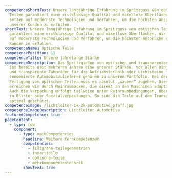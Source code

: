```yaml
---
competenceShortText: Unsere langjährige Erfahrung im Spritzguss von optischen
  Teilen garantiert eine erstklassige Qualität und makellose Oberflächen. Wir
  setzen auf modernste Technologien und Verfahren, um die höchsten Ansprüche
  unserer Kunden zu erfüllen.
shortText: Unsere langjährige Erfahrung im Spritzguss von optischen Teilen
  garantiert eine erstklassige Qualität und makellose Oberflächen. Wir setzen
  auf modernste Technologien und Verfahren, um die höchsten Ansprüche unserer
  Kunden zu erfüllen.
competenceName: Optische Teile
competencePosition: 11
competenceTitle: Unsere jahrelange Stärke
competenceDescription: Das Spritzgießen von optischen und transparenten Teilen
  ist bereits seit mehreren Jahren eine unserer Stärken. Vor allen Dingen Linsen
  und transparente Zahnräder für die Antriebstechnik oder Lichtsteine für
  renommierte Automobilzulieferer gehören zu unserem Portfolio. Bei der
  Fertigung von optischen Teilen muss es absolut „sauber“ zugehen. Dies
  erreichen wir durch Reinraumboxen, die direkt an den Maschinen adaptiert sind.
  Auch die Verpackung erfolgt teilweise unter Reinraumbedingungen, überwiegend
  in Blister oder Spezialverpackungen. So sind die Teile auf dem Transportweg
  optimal geschützt.
competenceImage: /lichtleiter-1k-2k-automotive_pfaff.jpg
competenceImageDescription: Lichtleiter Automotive
featuredCompetence: true
pageContent:
  - type: row
    component:
      - type: mainCompetencies
        headline: Weitere Kernkompetenzen
        competencies:
          - filigrane-teilegeometrien
          - insertteile
          - optische-teile
          - mehrkomponententechnik
        showText: true
---
```

